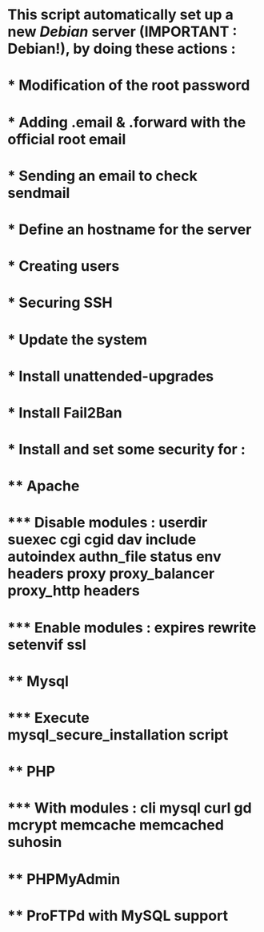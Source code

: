 # This script automatically set up a new *Debian* server (IMPORTANT : Debian!), by doing these actions :
#
# * Modification of the root password
# * Adding .email & .forward with the official root email
# * Sending an email to check sendmail
# * Define an hostname for the server
# * Creating users
# * Securing SSH
# * Update the system
# * Install unattended-upgrades
# * Install Fail2Ban
# * Install and set some security for :
# ** Apache
# *** Disable modules : userdir suexec cgi cgid dav include autoindex authn_file status env headers proxy proxy_balancer proxy_http headers
# *** Enable modules : expires rewrite setenvif ssl
# ** Mysql
# *** Execute mysql_secure_installation script
# ** PHP
# *** With modules : cli mysql curl gd mcrypt memcache memcached suhosin
# ** PHPMyAdmin
# ** ProFTPd with MySQL support
#
